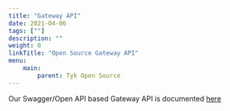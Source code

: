 ```yaml
---
title: "Gateway API"
date: 2021-04-06
tags: [""]
description: ""
weight: 0
linkTitle: "Open Source Gateway API"
menu:
    main:
        parent: Tyk Open Source
---
```


Our Swagger/Open API based Gateway API is documented [here](/docs/tyk-gateway-api/)